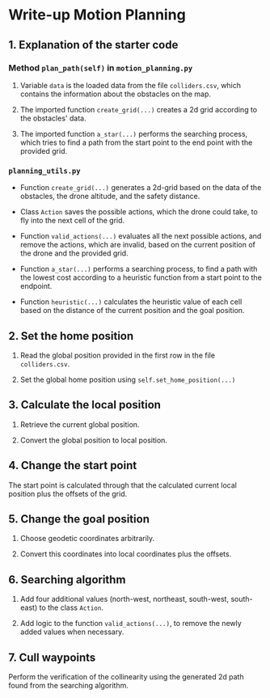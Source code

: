 # Write-up Motion Planning

## 1. Explanation of the starter code

### Method `plan_path(self)` in `motion_planning.py`

1. Variable `data` is the loaded data from the file `colliders.csv`, which contains the information about the obstacles on the map.

2. The ìmported function `create_grid(...)` creates a 2d grid according to the obstacles' data.

3. The imported function `a_star(...)` performs the searching process, which tries to find a path from the start point to the end point with the provided grid.

### `planning_utils.py`

* Function `create_grid(...)` generates a 2d-grid based on the data of the obstacles, the drone altitude, and the safety distance.

* Class `Action` saves the possible actions, which the drone could take, to fly into the next cell of the grid.

* Function `valid_actions(...)` evaluates all the next possible actions, and remove the actions, which are invalid, based on the current position of the drone and the provided grid.

* Function `a_star(...)` performs a searching process, to find a path with the lowest cost according to a heuristic function from a start point to the endpoint.

* Function `heuristic(...)` calculates the heuristic value of each cell based on the distance of the current position and the goal position.

## 2. Set the home position

1. Read the global position provided in the first row in the file `colliders.csv`.

2. Set the global home position using `self.set_home_position(...)`

## 3. Calculate the local position

1. Retrieve the current global position.

2. Convert the global position to local position.

## 4. Change the start point

The start point is calculated through that the calculated current local position plus the offsets of the grid.

## 5. Change the goal position

1. Choose geodetic coordinates arbitrarily.

2. Convert this coordinates into local coordinates plus the offsets.

## 6. Searching algorithm

1. Add four additional values (north-west, northeast, south-west, south-east) to the class `Action`.

2. Add logic to the function `valid_actions(...)`, to remove the newly added values when necessary.

## 7. Cull waypoints

Perform the verification of the collinearity using the generated 2d path found from the searching algorithm.